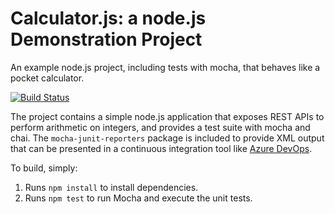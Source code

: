 Calculator.js: a node.js Demonstration Project
==============================================
An example node.js project, including tests with mocha, that behaves like
a pocket calculator.

[![Build Status](https://dev.azure.com/maheshbe2005/Integrating%20External%20Source%20Control%20with%20Azure%20Pipelines/_apis/build/status/maheshbe2005.calculator?branchName=master)](https://dev.azure.com/maheshbe2005/Integrating%20External%20Source%20Control%20with%20Azure%20Pipelines/_build/latest?definitionId=3&branchName=master)

The project contains a simple node.js application that exposes REST APIs
to perform arithmetic on integers, and provides a test suite with mocha
and chai.  The `mocha-junit-reporters` package is included to provide XML
output that can be presented in a continuous integration tool like
[Azure DevOps](https://azure.com/devops).

To build, simply:

1. Runs `npm install` to install dependencies.
2. Runs `npm test` to run Mocha and execute the unit tests.

